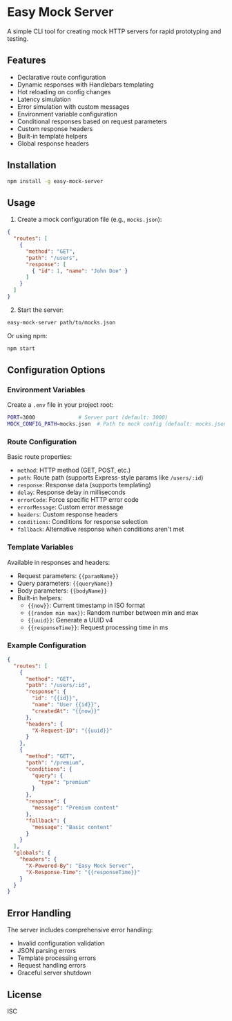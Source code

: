 # Easy Mock Server

A simple CLI tool for creating mock HTTP servers for rapid prototyping and testing.

## Features

- Declarative route configuration
- Dynamic responses with Handlebars templating
- Hot reloading on config changes
- Latency simulation
- Error simulation with custom messages
- Environment variable configuration
- Conditional responses based on request parameters
- Custom response headers
- Built-in template helpers
- Global response headers

## Installation

```bash
npm install -g easy-mock-server
```

## Usage

1. Create a mock configuration file (e.g., `mocks.json`):

```json
{
  "routes": [
    {
      "method": "GET",
      "path": "/users",
      "response": [
        { "id": 1, "name": "John Doe" }
      ]
    }
  ]
}
```

2. Start the server:

```bash
easy-mock-server path/to/mocks.json
```

Or using npm:

```bash
npm start
```

## Configuration Options

### Environment Variables

Create a `.env` file in your project root:

```bash
PORT=3000              # Server port (default: 3000)
MOCK_CONFIG_PATH=mocks.json  # Path to mock config (default: mocks.json)
```

### Route Configuration

Basic route properties:
- `method`: HTTP method (GET, POST, etc.)
- `path`: Route path (supports Express-style params like `/users/:id`)
- `response`: Response data (supports templating)
- `delay`: Response delay in milliseconds
- `errorCode`: Force specific HTTP error code
- `errorMessage`: Custom error message
- `headers`: Custom response headers
- `conditions`: Conditions for response selection
- `fallback`: Alternative response when conditions aren't met

### Template Variables

Available in responses and headers:
- Request parameters: `{{paramName}}`
- Query parameters: `{{queryName}}`
- Body parameters: `{{bodyName}}`
- Built-in helpers:
  - `{{now}}`: Current timestamp in ISO format
  - `{{random min max}}`: Random number between min and max
  - `{{uuid}}`: Generate a UUID v4
  - `{{responseTime}}`: Request processing time in ms

### Example Configuration

```json
{
  "routes": [
    {
      "method": "GET",
      "path": "/users/:id",
      "response": {
        "id": "{{id}}",
        "name": "User {{id}}",
        "createdAt": "{{now}}"
      },
      "headers": {
        "X-Request-ID": "{{uuid}}"
      }
    },
    {
      "method": "GET",
      "path": "/premium",
      "conditions": {
        "query": {
          "type": "premium"
        }
      },
      "response": {
        "message": "Premium content"
      },
      "fallback": {
        "message": "Basic content"
      }
    }
  ],
  "globals": {
    "headers": {
      "X-Powered-By": "Easy Mock Server",
      "X-Response-Time": "{{responseTime}}"
    }
  }
}
```

## Error Handling

The server includes comprehensive error handling:
- Invalid configuration validation
- JSON parsing errors
- Template processing errors
- Request handling errors
- Graceful server shutdown

## License

ISC 